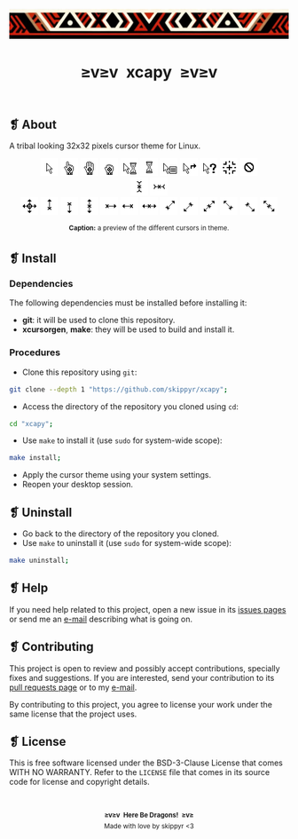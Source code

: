 <p align="center">
    <img alt="" src="assets/ornament.webp" />
</p>
<h1 align="center">≥v≥v&ensp;xcapy&ensp;≥v≥v</h1>
<p align="center">
    <img alt="" src="https://img.shields.io/github/license/skippyr/xcapy?style=plastic&label=%E2%89%A5%20license&labelColor=%2324130e&color=%23b8150d" />
    &nbsp;
    <img alt="" src="https://img.shields.io/github/v/tag/skippyr/xcapy?style=plastic&label=%E2%89%A5%20tag&labelColor=%2324130e&color=%23b8150d" />
    &nbsp;
    <img alt="" src="https://img.shields.io/github/commit-activity/t/skippyr/xcapy?style=plastic&label=%E2%89%A5%20commits&labelColor=%2324130e&color=%23b8150d" />
    &nbsp;
    <img alt="" src="https://img.shields.io/github/stars/skippyr/xcapy?style=plastic&label=%E2%89%A5%20stars&labelColor=%2324130e&color=%23b8150d" />
</p>

## ❡ About

A tribal looking 32x32 pixels cursor theme for Linux.

<p align="center">
    <img alt="" src="src/left_ptr.png" />
    <img alt="" src="src/hand2.png" />
    <img alt="" src="src/openhand.png" />
    <img alt="" src="src/closedhand.png" />
    <img alt="" src="src/progress.png" />
    <img alt="" src="src/watch.png" />
    <img alt="" src="src/context-menu.png" />
    <img alt="" src="src/link.png" />
    <img alt="" src="src/help.png" />
    <img alt="" src="src/crosshair.png" />
    <img alt="" src="src/not-allowed.png" />
    <br />
    <img alt="" src="src/xterm.png" />
    <img alt="" src="src/vertical-text.png" />
    <br />
    <img alt="" src="src/all-scroll.png" />
    <img alt="" src="src/sb_up_arrow.png" />
    <img alt="" src="src/sb_down_arrow.png" />
    <img alt="" src="src/ns-resize.png" />
    <img alt="" src="src/sb_right_arrow.png" />
    <img alt="" src="src/sb_left_arrow.png" />
    <img alt="" src="src/ew-resize.png" />
    <img alt="" src="src/top_right_corner.png" />
    <img alt="" src="src/bottom_left_corner.png" />
    <img alt="" src="src/nesw-resize.png" />
    <img alt="" src="src/top_left_corner.png" />
    <img alt="" src="src/bottom_right_corner.png" />
    <img alt="" src="src/nwse-resize.png" />
    <p align="center"><sup><strong>Caption:</strong> a preview of the different cursors in theme.</p>
</p>

## ❡ Install

### Dependencies

The following dependencies must be installed before installing it:

- **git**: it will be used to clone this repository.
- **xcursorgen**, **make**: they will be used to build and install it.

### Procedures

- Clone this repository using `git`:

```sh
git clone --depth 1 "https://github.com/skippyr/xcapy";
```

- Access the directory of the repository you cloned using `cd`:

```sh
cd "xcapy";
```

- Use `make` to install it (use `sudo` for system-wide scope):

```sh
make install;
```

- Apply the cursor theme using your system settings.
- Reopen your desktop session.

## ❡ Uninstall

- Go back to the directory of the repository you cloned.
- Use `make` to uninstall it (use `sudo` for system-wide scope):

```sh
make uninstall;
```

## ❡ Help

If you need help related to this project, open a new issue in its [issues pages](https://github.com/skippyr/xcapy/issues) or send me an [e-mail](mailto:skippyr.developer@gmail.com) describing what is going on.

## ❡ Contributing

This project is open to review and possibly accept contributions, specially fixes and suggestions. If you are interested, send your contribution to its [pull requests page](https://github.com/skippyr/xcapy/pulls) or to my [e-mail](mailto:skippyr.developer@gmail.com).

By contributing to this project, you agree to license your work under the same license that the project uses.

## ❡ License

This is free software licensed under the BSD-3-Clause License that comes WITH NO WARRANTY. Refer to the `LICENSE` file that comes in its source code for license and copyright details.

&ensp;
<p align="center"><sup><strong>≥v≥v&ensp;Here Be Dragons!&ensp;≥v≥</strong><br />Made with love by skippyr <3</sup></p>
